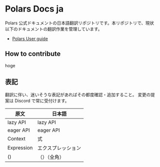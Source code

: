 # Polars Docs ja
Polars 公式ドキュメントの日本語翻訳リポジトリです。本リポジトリで、現状以下のドキュメントの翻訳作業を管理しています。
- [Polars User guide](https://docs.pola.rs/)

## How to contribute
hoge

## 表記
翻訳に伴い、迷いそうな表記があればその都度確認・追加すること。
変更の提案は Discord で常に受付けます。

| 原文 | 日本語 |
| --- | --- |
| lazy API | lazy API |
| eager API | eager API |
| Context | 式 |
| Expression | エクスプレッション |
| () | （）（全角） |
